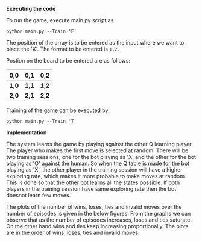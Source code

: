 **Executing the code**

To run the game, execute main.py script as 
```
python main.py --Train 'F'
```

The position of the array is to be entered as the input where we want to place the 'X'. The format to be entered is ```1,2```. 

Postion on the board to be entered are as follows:

|0,0 | 0,1 | 0,2|
|--|--|--|
|**1,0** | **1,1** | **1,2**|
|**2,0** |**2,1**  |**2,2**|

Training of the game can be executed by 
```
python main.py --Train 'T'
```

**Implementation**

The system learns the game by playing against the other Q learning player. The player who makes the first move is selected at random. There will be two training sessions, one for the bot playing as 'X' and the other for the bot playing as 'O' against the human. So when the Q table is made for the bot playing as 'X', the other player in the training session will have a higher exploring rate, which makes it more probable to make moves at random. This is done so that the other bot learns all the states possible. If both players in the training session have same exploring rate then the bot doesnot learn few moves. 

The plots of the number of wins, loses, ties and invalid moves over the number of episodes is given in the below figures. From the graphs we can observe that as the number of episodes increases, loses and ties saturate. On the other hand wins and ties keep increasing proportionally. The plots are in the order of wins, loses, ties and invalid moves.
